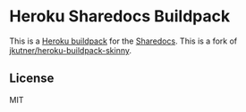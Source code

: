 # Heroku Sharedocs Buildpack

This is a [Heroku buildpack](https://devcenter.heroku.com/articles/buildpacks) for the [Sharedocs](https://https://github.com/atware/sharedocs).
This is a fork of [jkutner/heroku\-buildpack\-skinny](https://github.com/jkutner/heroku-buildpack-skinny).

## License

MIT